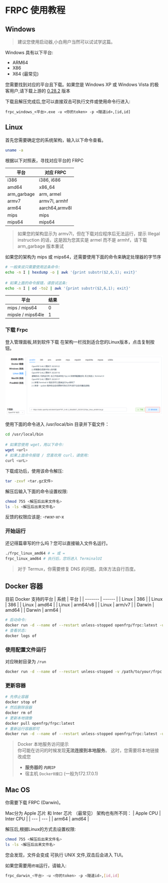 # FRPC 使用教程

## Windows

> 建议您使用启动器,小白用户当然可以试试学这篇。

Windows 具有以下平台:

* ARM64
* X86
* X64 (最常见)

您需要找到对应的平台且下载。如果您是 Windows XP 或 Windows Vista 的极客用户,请下载上游的 [0.28.2](https://github.com/fatedier/frp/releases/tag/v0.28.2) 版本

下载且解压完成后,您可以直接双击可执行文件或使用命令行进入:

```batch
frpc_windows_<平台>.exe -u <你的token> -p <隧道id>,[id,id]
```

## Linux

首先您需要确定您的系统架构，输入以下命令查看。

``` bash
uname -a
```

根据以下对照表，寻找对应平台的 FRPC

| 平台          | 对应 FRPC        |
|-------------|----------------|
| i386        | i386, i686     |
| amd64       | x86_64         |
| arm_garbage | 	arm, armel    |
| armv7       | armv7l, armhf  |
| arm64       | aarch64,armv8l |
| mips        | mips           |
| mips64      | mips64         |

> 如果您的架构显示为 armv7l，但在下载对应程序后无法运行，提示 Illegal instruction 的话，这是因为您其实是 armel 而不是
> armhf，请下载 arm_garbage 版本重试

如果您的架构为 mips 或 mips64，还需要使用下面的命令来确定处理器的字节序

``` bash
# 一般来说只需要使用这条命令:
echo -n I | hexdump -o | awk '{print substr($2,6,1); exit}'

# 如果上面的命令报错，请尝试这条:
echo -n I | od -to2 | awk '{print substr($2,6,1); exit}'
```

| 平台                | 结果  |
|-------------------|-----|
| mips / mips64     | 0   |
| mipsle / mips64le | 1   |




### 下载 Frpc

登入管理面板,转到软件下载
在架构一栏找到适合您的Linux版本，点击复制按钮。

![](./image/frpc/1676026958703.png)

使用下面的命令进入 /usr/local/bin 目录并下载文件：

``` bash
cd /usr/local/bin 

# 如果您使用 wget，用以下命令:
wget <url>
# 如果上面命令报错 / 您喜欢用 curl，请使用:
curl <urL>
```

下载成功后，使用该命令解压:

``` bash
tar -zxvf <tar.gz文件>
```

解压后输入下面的命令设置权限:

``` bash
chmod 755 <解压后出来文件名>
ls -ls <解压后出来文件名>
```

反馈的权限应该是: -rwxr-xr-x

### 开始运行

还记得篇章写的什么吗？您可以直接输入文件名运行。

```bash
./frpc_linux_amd64 # = 或 = 
frpc_linux_amd64 # 执行后，您将进入 TerminalUI 
```

> 对于 Termux，你需要修复 DNS 的问题。具体方法自行百度。

## Docker 容器

目前 Docker 支持的平台
| 系统    | 平台   |
| ------- | ------ |
| Linux | 386      |
| Linux | 386      |
| Linux | amd64    |
| Linux | arm64/v8 |
| Linux | arm/v7   |
| Darwin | amd64   |
| Darwin | arm64   |

```bash
# 启动命令: 
docker run -d --name of --restart unless-stopped openfrp/frpc:latest -u <访问密钥> -p <隧道ID>[<,隧道ID><,隧道ID>]
# 查看状态: 
docker logs of
```

### 使用配置文件运行
对应映射目录为 `/run`

```bash
docker run -d --name of --restart unless-stopped -v /path/to/your/frpc.ini:/run/frpc.ini openfrp/frpc:latest
```

### 更新容器

```bash
# 先停止容器
docker stop of
# 然后删除容器
docker rm of
# 更新本地镜像
docker pull openfrp/frpc:latest
# 重新运行容器即可
docker run -d --name of --restart unless-stopped openfrp/frpc:latest -u <访问密钥> -p <隧道ID>[<,隧道ID><,隧道ID>]
```

> Docker 本地服务访问提示 <br/>
> 你可能在访问的时候发现**无法连接到本地服务**。
> 这时，您需要将本地链接改成您
> - **服务器的 `内网IP`**  
> - 宿主机 `Docker0接口` (一般为172.17.0.1)

<!-- Docker THE END -->

## Mac OS

你需要下载 FRPC (Darwin)。

Mac分为 Apple 芯片 和 Inter 芯片 （最常见）
架构也有所不同：
| Apple CPU | Inter CPU |
| --- | --- |
| arm64 | amd64 |

解压后,根据Linux的方式去设置权限:

``` bash
chmod 755 <解压后出来文件名>
ls -ls <解压后出来文件名>
```

您会发现，文件会变成 可执行 UNIX 文件,双击后会进入 TUI。

如果您需要用`终端`运行，请输入:

```bash
frpc_darwin_<平台> -u <你的token> -p <隧道id>,[id,id]
```



